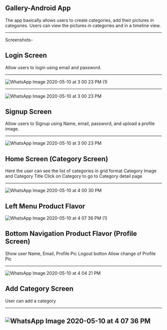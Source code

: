 Gallery-Android App
--------------------------

The app basically allows users to create categories, add their pictures in categories. Users can view the pictures in categories and in a timeline view.

------------------------------------------------------------------------------------------------------------
Screenshots-


Login Screen 
-------------------

Allow users to login using email and password.

----------------------------------------
![WhatsApp Image 2020-05-10 at 3 00 23 PM (1)](https://user-images.githubusercontent.com/60652132/81497064-add1fc80-92d9-11ea-9244-3d1701566852.jpeg)

------------------------------------------------------------------------------------
![WhatsApp Image 2020-05-10 at 3 00 23 PM](https://user-images.githubusercontent.com/60652132/81497123-0dc8a300-92da-11ea-8598-0b92d50efa41.jpeg)

Signup Screen 
--------------------

Allow users to Signup using Name, email, password, and upload a profile image.

------------------------------------------------------------------------------------
![WhatsApp Image 2020-05-10 at 3 00 23 PM](https://user-images.githubusercontent.com/60652132/81497123-0dc8a300-92da-11ea-8598-0b92d50efa41.jpeg)

Home Screen (Category Screen)
-----------------------------
Here the user can see the list of categories in grid format
Category Image and Category Title
Click on Category to go to Category detail page

----------------------------------------------------
![WhatsApp Image 2020-05-10 at 4 00 30 PM](https://user-images.githubusercontent.com/60652132/81497134-29cc4480-92da-11ea-9752-e4e9678f49e5.jpeg)


Left Menu Product Flavor
-------------------------------

![WhatsApp Image 2020-05-10 at 4 07 36 PM (1)](https://user-images.githubusercontent.com/60652132/81497147-410b3200-92da-11ea-8bf8-c569a99e9f7c.jpeg)

Bottom Navigation Product Flavor (Profile Screen)
-----------------------------------------------------

Show user Name,  Email, Profile Pic
Logout button
Allow change of Profile Pic

--------------------------------
![WhatsApp Image 2020-05-10 at 4 04 21 PM](https://user-images.githubusercontent.com/60652132/81497178-7b74cf00-92da-11ea-89bd-0e1b93ea5dc4.jpeg)

Add Category Screen 
-----------------------------

User can add a category 

--------------------------

![WhatsApp Image 2020-05-10 at 4 07 36 PM](https://user-images.githubusercontent.com/60652132/81497192-8d567200-92da-11ea-9628-19c97f5abede.jpeg)
-------------------------------------------------------------------------------------------------------------------------


